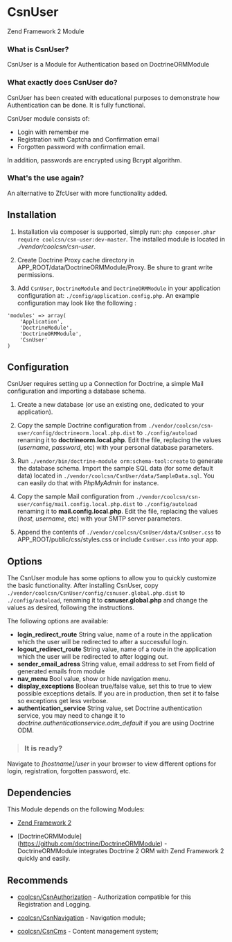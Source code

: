 CsnUser
=======
Zend Framework 2 Module

### What is CsnUser? ###

CsnUser is a Module for Authentication based on DoctrineORMModule

### What exactly does CsnUser do? ###

CsnUser has been created with educational purposes to demonstrate how Authentication can be done. It is fully functional.

CsnUser module consists of:

* Login with remember me
* Registration with Captcha and Confirmation email
* Forgotten password with confirmation email.

In addition, passwords are encrypted using Bcrypt algorithm.

### What's the use again? ###

An alternative to ZfcUser with more functionality added.

Installation
------------
1. Installation via composer is supported, simply run: `php composer.phar require coolcsn/csn-user:dev-master`. The installed module is located in *./vendor/coolcsn/csn-user*.

2. Create Doctrine Proxy cache directory in APP_ROOT/data/DoctrineORMModule/Proxy. Be shure to grant write permissions.

3. Add `CsnUser`, `DoctrineModule` and `DoctrineORMModule` in your application configuration at: `./config/application.config.php`. An example configuration may look like the following :

```
'modules' => array(
    'Application',
    'DoctrineModule',
    'DoctrineORMModule',
    'CsnUser'
)
```

Configuration
-------------
CsnUser requires setting up a Connection for Doctrine, a simple Mail configuration and importing a database schema.

1. Create a new database (or use an existing one, dedicated to your application).

2. Copy the sample Doctrine configuration from `./vendor/coolcsn/csn-user/config/doctrineorm.local.php.dist` to `./config/autoload` renaming it to **doctrineorm.local.php**. Edit the file, replacing the values (*username*, *password*, etc) with your personal database parameters.

3. Run `./vendor/bin/doctrine-module orm:schema-tool:create` to generate the database schema. Import the sample SQL data (for some default data) located in `./vendor/coolcsn/CsnUser/data/SampleData.sql`. You can easily do that with *PhpMyAdmin* for instance.

4. Copy the sample Mail configuration from `./vendor/coolcsn/csn-user/config/mail.config.local.php.dist` to `./config/autoload` renaming it to **mail.config.local.php**. Edit the file, replacing the values (*host*, *username*, etc) with your SMTP server parameters.

5. Append the contents of `./vendor/coolcsn/CsnUser/data/CsnUser.css` to APP_ROOT/public/css/styles.css or include `CsnUser.css` into your app.

Options
-------

The CsnUser module has some options to allow you to quickly customize the basic
functionality. After installing CsnUser, copy
`./vendor/coolcsn/CsnUser/config/csnuser.global.php.dist` to
`./config/autoload`, renaming it to **csnuser.global.php** and change the values as desired, following the instructions.

The following options are available:

- **login_redirect_route** String value, name of a route in the application
  which the user will be redirected to after a successful login.
- **logout_redirect_route** String value, name of a route in the application which
  the user will be redirected to after logging out.
- **sender_email_adress** String value, email address to set From field of generated
  emails from module
- **nav_menu** Bool value, show or hide navigation menu.
- **display_exceptions** Boolean true/false value, set this to true to view possible
  exceptions details. If you are in production, then set it to false so exceptions get
  less verbose.
- **authentication_service** String value, set Doctrine authentication service, you may
  need to change it to *doctrine.authenticationservice.odm_default* if you are using
  Doctrine ODM.

>### It is ready? ###
Navigate to *[hostname]/user* in your browser to view different options for login, registration, forgotten password, etc.

Dependencies
------------

This Module depends on the following Modules:

 - [Zend Framework 2](https://github.com/zendframework/zf2) 

 - [DoctrineORMModule] (https://github.com/doctrine/DoctrineORMModule) - DoctrineORMModule integrates Doctrine 2 ORM with Zend Framework 2 quickly and easily.

Recommends
----------
- [coolcsn/CsnAuthorization](https://github.com/coolcsn/CsnAuthorization) - Authorization compatible for this Registration and Logging.
 
- [coolcsn/CsnNavigation](https://github.com/coolcsn/CsnNavigation) - Navigation module;
 
- [coolcsn/CsnCms](https://github.com/coolcsn/CsnCms) - Content management system;

